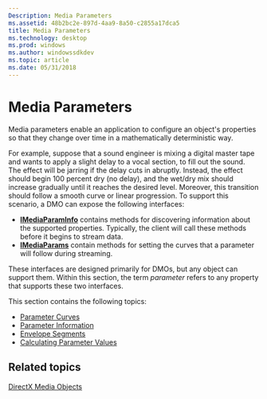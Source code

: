 ```yaml
---
Description: Media Parameters
ms.assetid: 48b2bc2e-897d-4aa9-8a50-c2855a17dca5
title: Media Parameters
ms.technology: desktop
ms.prod: windows
ms.author: windowssdkdev
ms.topic: article
ms.date: 05/31/2018
---
```


# Media Parameters

Media parameters enable an application to configure an object's properties so that they change over time in a mathematically deterministic way.

For example, suppose that a sound engineer is mixing a digital master tape and wants to apply a slight delay to a vocal section, to fill out the sound. The effect will be jarring if the delay cuts in abruptly. Instead, the effect should begin 100 percent dry (no delay), and the wet/dry mix should increase gradually until it reaches the desired level. Moreover, this transition should follow a smooth curve or linear progression. To support this scenario, a DMO can expose the following interfaces:

-   [**IMediaParamInfo**](/windows/desktop/api/Medparam/nn-medparam-imediaparaminfo) contains methods for discovering information about the supported properties. Typically, the client will call these methods before it begins to stream data.
-   [**IMediaParams**](/windows/desktop/api/Medparam/nn-medparam-imediaparams) contain methods for setting the curves that a parameter will follow during streaming.

These interfaces are designed primarily for DMOs, but any object can support them. Within this section, the term *parameter* refers to any property that supports these two interfaces.

This section contains the following topics:

-   [Parameter Curves](parameter-curves.md)
-   [Parameter Information](parameter-information.md)
-   [Envelope Segments](envelope-segments.md)
-   [Calculating Parameter Values](calculating-parameter-values.md)

## Related topics

<dl> <dt>

[DirectX Media Objects](directx-media-objects.md)
</dt> </dl>

 

 



